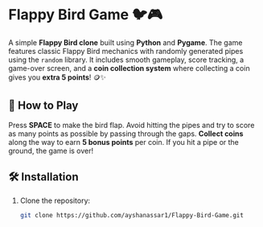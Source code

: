 # Flappy Bird Game 🐦🎮  

A simple **Flappy Bird clone** built using **Python** and **Pygame**. The game features classic Flappy Bird mechanics with randomly generated pipes using the `random` library. It includes smooth gameplay, score tracking, a game-over screen, and a **coin collection system** where collecting a coin gives you **extra 5 points**! 🪙✨  

## 🚀 How to Play  
Press **SPACE** to make the bird flap. Avoid hitting the pipes and try to score as many points as possible by passing through the gaps. **Collect coins** along the way to earn **5 bonus points** per coin. If you hit a pipe or the ground, the game is over!  

## 🛠️ Installation  
1. Clone the repository:  
   ```sh
   git clone https://github.com/ayshanassar1/Flappy-Bird-Game.git
